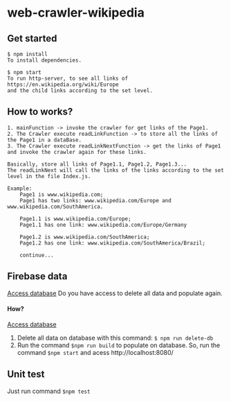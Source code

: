 # web-crawler-wikipedia
    
## Get started
    $ npm install
    To install dependencies.
    
    $ npm start
    To run http-server, to see all links of https://en.wikipedia.org/wiki/Europe 
    and the child links according to the set level.

## How to works?
    1. mainFunction -> invoke the crawler for get links of the Page1.
    2. The Crawler execute readLinkFunction -> to store all the links of the Page1 in a dataBase.
    3. The Crawler execute readLinkNextFunction -> get the links of Page1 
    and invoke the crawler again for these links. 
    
    Basically, store all links of Page1.1, Page1.2, Page1.3... 
    The readLinkNext will call the links of the links according to the set level in the file Index.js.

    Example: 
        Page1 is www.wikipedia.com;
        Page1 has two links: www.wikipedia.com/Europe and www.wikipedia.com/SouthAmerica.
        
        Page1.1 is www.wikipedia.com/Europe;
        Page1.1 has one link: www.wikipedia.com/Europe/Germany
        
        Page1.2 is www.wikipedia.com/SouthAmerica;
        Page1.2 has one link: www.wikipedia.com/SouthAmerica/Brazil;
        
        continue...
        
## Firebase data
[Access database](https://console.firebase.google.com/project/wikipedia-link/database/wikipedia-link/data)
Do you have access to delete all data and populate again.

#### How?
[Access database](https://console.firebase.google.com/project/wikipedia-link/database/wikipedia-link/data)
1. Delete all data on database with this command: ```$ npm run delete-db```
2. Run the command ```$npm run build``` to populate on database.
So, run the command ```$npm start``` and acess http://localhost:8080/

## Unit test
Just run command ```$npm test```


